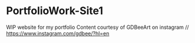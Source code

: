 # PortfolioWork-Site1
WIP website for my portfolio 
Content courtesy of GDBeeArt on instagram // https://www.instagram.com/gdbee/?hl=en

